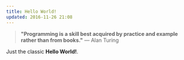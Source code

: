 ```yaml
---
title: Hello World!
updated: 2016-11-26 21:08
---
```

> **"Programming is a skill best acquired by practice and example rather than from books."** ― Alan Turing

Just the classic **Hello World!**.
